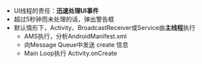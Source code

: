 - UI线程的责任：**迅速处理UI事件**
- 超过5秒钟而未处理的话，弹出警告框
- 默认情形下，Activity、BroadcastReceiver或Service由**主线程**执行
	- AMS执行，分析AndroidManifest.xml
	- 向Message Queue中发送 create 信息
	- Main Loop执行 Activity.onCreate
